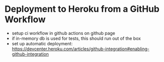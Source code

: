 # Deployment to Heroku from a GitHub Workflow

* setup ci workflow in github actions on github page
* if in-memory db is used for tests, this should run out of the box
* set up automatic deployment: https://devcenter.heroku.com/articles/github-integration#enabling-github-integration

